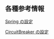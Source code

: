 ## 各種参考情報

[Spring の設定](https://resilience4j.readme.io/docs/getting-started-3)

[CircuitBreaker の設定](https://resilience4j.readme.io/docs/circuitbreaker)
